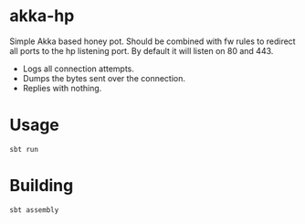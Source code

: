 # akka-hp

Simple Akka based honey pot. Should be combined with fw rules to redirect all ports to the hp listening port. By default it will listen on 80 and 443.

- Logs all connection attempts.
- Dumps the bytes sent over the connection.
- Replies with nothing.

# Usage

````sbt run````

# Building

````sbt assembly````
